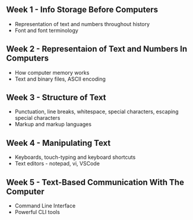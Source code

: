 ## Week 1 - Info Storage Before Computers

- Representation of text and numbers throughout history
- Font and font terminology

## Week 2 - Representaion of Text and Numbers In Computers 

- How computer memory works
- Text and binary files, ASCII encoding

## Week 3 - Structure of Text 

- Punctuation, line breaks, whitespace, special characters, escaping special characters
- Markup and markup languages

## Week 4 - Manipulating Text 

- Keyboards, touch-typing and keyboard shortcuts
- Text editors - notepad, vi, VSCode

## Week 5 - Text-Based Communication With The Computer

- Command Line Interface
- Powerful CLI tools
